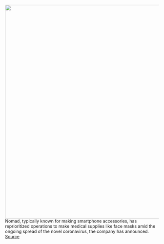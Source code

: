 <img src='https://cdn.vox-cdn.com/thumbor/nDRCdGmG43jkgjpReZtr70cw1qk=/0x0:1000x667/1200x800/filters:focal(420x254:580x414)/cdn.vox-cdn.com/uploads/chorus_image/image/66553388/image.0.png' width='700px' /><br/>
Nomad, typically known for making smartphone accessories, has reprioritized operations to make medical supplies like face masks amid the ongoing spread of the novel coronavirus, the company has announced.
<a href='https://www.theverge.com/2020/3/25/21194057/nomad-coronavirus-phone-accessories-company-face-masks'> Source <a/>